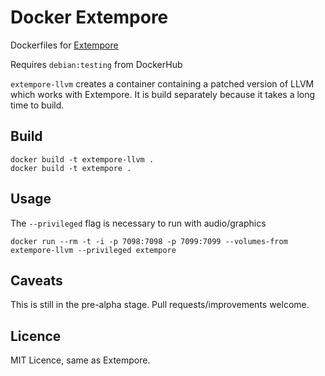 # Docker Extempore

Dockerfiles for [Extempore](http://github.com/digego/extempore)

Requires `debian:testing` from DockerHub

`extempore-llvm` creates a container containing a patched version of
LLVM which works with Extempore. It is build separately because it
takes a long time to build.

## Build

```
docker build -t extempore-llvm .
docker build -t extempore .
```

## Usage

The `--privileged` flag is necessary to run with audio/graphics

```
docker run --rm -t -i -p 7098:7098 -p 7099:7099 --volumes-from extempore-llvm --privileged extempore
```

## Caveats

This is still in the pre-alpha stage. Pull requests/improvements
welcome.

## Licence

MIT Licence, same as Extempore.
